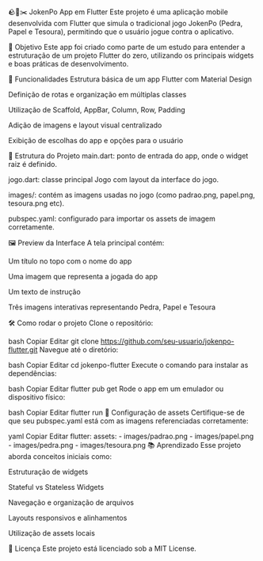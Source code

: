 🪨📄✂️ JokenPo App em Flutter
Este projeto é uma aplicação mobile desenvolvida com Flutter que simula o tradicional jogo JokenPo (Pedra, Papel e Tesoura), permitindo que o usuário jogue contra o aplicativo.

📱 Objetivo
Este app foi criado como parte de um estudo para entender a estruturação de um projeto Flutter do zero, utilizando os principais widgets e boas práticas de desenvolvimento.

🚀 Funcionalidades
Estrutura básica de um app Flutter com Material Design

Definição de rotas e organização em múltiplas classes

Utilização de Scaffold, AppBar, Column, Row, Padding

Adição de imagens e layout visual centralizado

Exibição de escolhas do app e opções para o usuário

🧱 Estrutura do Projeto
main.dart: ponto de entrada do app, onde o widget raiz é definido.

jogo.dart: classe principal Jogo com layout da interface do jogo.

images/: contém as imagens usadas no jogo (como padrao.png, papel.png, tesoura.png etc).

pubspec.yaml: configurado para importar os assets de imagem corretamente.

🖼️ Preview da Interface
A tela principal contém:

Um título no topo com o nome do app

Uma imagem que representa a jogada do app

Um texto de instrução

Três imagens interativas representando Pedra, Papel e Tesoura

🛠️ Como rodar o projeto
Clone o repositório:

bash
Copiar
Editar
git clone https://github.com/seu-usuario/jokenpo-flutter.git
Navegue até o diretório:

bash
Copiar
Editar
cd jokenpo-flutter
Execute o comando para instalar as dependências:

bash
Copiar
Editar
flutter pub get
Rode o app em um emulador ou dispositivo físico:

bash
Copiar
Editar
flutter run
📂 Configuração de assets
Certifique-se de que seu pubspec.yaml está com as imagens referenciadas corretamente:

yaml
Copiar
Editar
flutter:
  assets:
    - images/padrao.png
    - images/papel.png
    - images/pedra.png
    - images/tesoura.png
📚 Aprendizado
Esse projeto aborda conceitos iniciais como:

Estruturação de widgets

Stateful vs Stateless Widgets

Navegação e organização de arquivos

Layouts responsivos e alinhamentos

Utilização de assets locais

📄 Licença
Este projeto está licenciado sob a MIT License.
